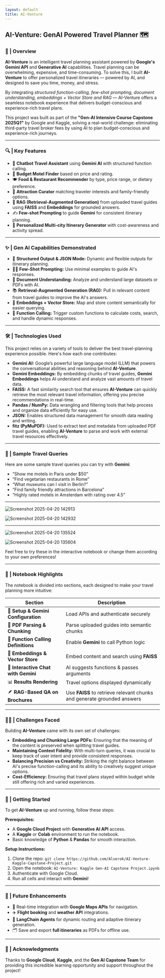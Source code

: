 ```yaml
---
layout: default
title: AI-Venture
---
```


## AI-Venture: GenAI Powered Travel Planner 🗺️

### 👾 | Overview

**AI-Venture** is an intelligent travel planning assistant powered by **Google's Gemini API** and **Generative AI** capabilities. Travel planning can be overwhelming, expensive, and time-consuming. To solve this, I built **AI-Venture** to offer personalized travel itineraries — powered by AI, and designed to save you time, money, and stress.

By integrating *structured function-calling, few-shot prompting, document understanding, embeddings + Vector Store and RAG* — AI-Venture offers a seamless notebook experience that delivers budget-conscious and experience-rich travel plans.

This project was built as part of the **"Gen-AI Intensive Course Capstone 2025Q1"** by Google and Kaggle, solving a real-world challenge: eliminating third-party travel broker fees by using AI to plan budget-conscious and experience-rich journeys.

---

### 🔍 | Key Features

  *  🧠 **Chatbot Travel Assistant** using **Gemini AI** with structured function calling.
  *  🏨 **Budget Motel Finder** based on price and rating.
  *  🍽️ **Food & Restaurant Recommender** by type, price range, or dietary preference.
  *  🗽 **Attraction Curator** matching traveler interests and family-friendly options.
  *  📄 **RAG (Retrieval-Augmented Generation)** from uploaded travel guides using **FAISS** and **Embeddings** for grounded answers.
  *  ✍️ **Few-shot Prompting** to guide **Gemini** for consistent itinerary planning.
  *  🧳 **Personalized Multi-city Itinerary Generator** with cost-awareness and activity spread.

---

### ✨ | Gen AI Capabilities Demonstrated

 *  🧾 **Structured Output & JSON Mode:** Dynamic and flexible outputs for itinerary planning.
 *  🧑‍🏫 **Few-Shot Prompting:** Use minimal examples to guide AI's responses.
 *  📑 **Document Understanding:** Analyze and understand large datasets or PDFs with AI.
 *  📚 **Retrieval-Augmented Generation (RAG):** Pull in relevant content from travel guides to improve the AI's answers.
 *  🧬 **Embeddings + Vector Store:** Map and store content semantically for easier querying.
 *  🎯 **Function Calling:** Trigger custom functions to calculate costs, search, and handle dynamic responses.

---

### 🛠️ | Technologies Used

This project relies on a variety of tools to deliver the best travel-planning experience possible. Here's how each one contributes:

 *  **Gemini AI:** Google’s powerful large language model (LLM) that powers the conversational abilities and reasoning behind **AI-Venture**.
 *  **Gemini Embeddings:** By embedding chunks of travel guides, **Gemini Embeddings** helps AI understand and analyze vast amounts of travel data.
 *  **FAISS:** A fast similarity search tool that ensures **AI-Venture** can quickly retrieve the most relevant travel information, offering you precise recommendations in real-time.
 *  **Pandas / NumPy:** Data wrangling and filtering tools that help process and organize data efficiently for easy use.
 *  **JSON:** Enables structured data management for smooth data reading and writing.
 *  **fitz (PyMuPDF):** Used to extract text and metadata from uploaded PDF travel guides, enabling **AI-Venture** to parse and work with external travel resources effectively.

---

### 🧳 | Sample Travel Queries

Here are some sample travel queries you can try with **Gemini**:
 *  “Show me motels in Paris under $50”
 *  “Find vegetarian restaurants in Rome”
 *  “What museums can I visit in Berlin?”
 *  “Find family friendly attractions in Barcelona”
 *  “Highly rated motels in Amsterdam with rating over 4.5”

---

![Screenshot 2025-04-20 142913](https://github.com/user-attachments/assets/d79ccf47-387a-4b84-9dbf-5cefd1a7332c)

![Screenshot 2025-04-20 142932](https://github.com/user-attachments/assets/f161ecf0-9cf4-46f7-9ae4-58dd7fe826a4)

---

![Screenshot 2025-04-20 135524](https://github.com/user-attachments/assets/90dd95a6-5e27-4ca4-b564-ae27cecf151d)

![Screenshot 2025-04-20 135604](https://github.com/user-attachments/assets/934524ff-288e-4e75-bb0e-ffbef47e8c34)

Feel free to try these in the interactive notebook or change them according to your own preferences!

---

### 📂 | Notebook Highlights

The notebook is divided into sections, each designed to make your travel planning more intuitive:

| Section  | Description |
| ------------- | ------------- |
| 📌 **Setup & Gemini Configuration**  | Load APIs and authenticate securely  |
| 🧾 **PDF Parsing & Chunking**  | Parse uploaded guides into semantic chunks  |
| 🔎 **Function Calling Definitions**  | Enable **Gemini** to call Python logic  |
| 🧬 **Embeddings & Vector Store** | Embed content and search using **FAISS**  |
| 🧠 **Interactive Chat with Gemini**  | AI suggests functions & passes arguments  |
| 📊 **Results Rendering**  | Travel options displayed dynamically  |
| 🪶 **RAG-Based QA on Brochures**  | Use **FAISS** to retrieve relevant chunks and generate grounded answers  |

---

### 💪🏼 | Challenges Faced

Building **AI-Venture** came with its own set of challenges:

 *  **Embedding and Chunking Large PDFs:** Ensuring that the meaning of the content is preserved when splitting travel guides.
 *  **Maintaining Context Fidelity:** With multi-turn queries, it was crucial to keep track of user intent and provide consistent responses.
 *  **Balancing Precision vs Creativity:** Striking the right balance between AI's precise function-calling and its ability to creatively suggest unique options.
 *  **Cost-Efficiency:** Ensuring that travel plans stayed within budget while still offering rich and varied experiences.

---

### 🚀 | Getting Started

To get **AI-Venture** up and running, follow these steps:

**Prerequisites:**
 *  A **Google Cloud Project** with **Generative AI API** access.
 *  A **Kaggle** or **Colab** environment to run the notebook.
 *  Basic knowledge of **Python** & **Pandas** for smooth interaction.

**Setup Instructions:**
1. Clone the repo: `git clone https://github.com/Alverok/AI-Venture-Kaggle-Capstone-Project.git`
2. Open the notebook: `AI-Venture: Kaggle Gen-AI Capstone Project.ipynb`
3. Authenticate with Google Cloud.
4. Run all cells and interact with **Gemini**!

---

### 📣 | Future Enhancements

 *  🧭 Real-time integration with **Google Maps APIs** for navigation.
 *  ✈️ **Flight booking** and **weather API** integrations.
 *  🦾 **LangChain Agents** for dynamic routing and adaptive itinerary generation.
 *  🗂️ Save and export **full itineraries** as PDFs for offline use.

--- 

### 🤝 | Acknowledgments
Thanks to **Google Cloud**, **Kaggle**, and the **Gen AI Capstone Team** for providing this incredible learning opportunity and support throughout the project!
